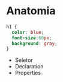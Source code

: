 # Anatomia

```css
h1 {
  color: blue;
  font-size:60px;
  background: gray;
}
```

* Seletor 
* Declaration
* Properties